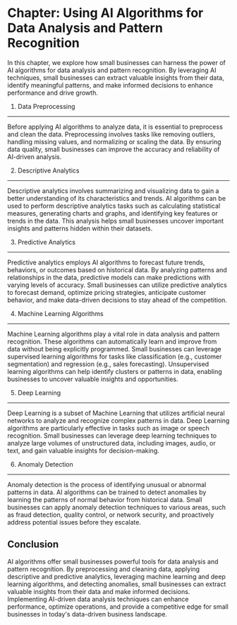 Chapter: Using AI Algorithms for Data Analysis and Pattern Recognition
======================================================================

In this chapter, we explore how small businesses can harness the power of AI algorithms for data analysis and pattern recognition. By leveraging AI techniques, small businesses can extract valuable insights from their data, identify meaningful patterns, and make informed decisions to enhance performance and drive growth.

1. Data Preprocessing
---------------------

Before applying AI algorithms to analyze data, it is essential to preprocess and clean the data. Preprocessing involves tasks like removing outliers, handling missing values, and normalizing or scaling the data. By ensuring data quality, small businesses can improve the accuracy and reliability of AI-driven analysis.

2. Descriptive Analytics
------------------------

Descriptive analytics involves summarizing and visualizing data to gain a better understanding of its characteristics and trends. AI algorithms can be used to perform descriptive analytics tasks such as calculating statistical measures, generating charts and graphs, and identifying key features or trends in the data. This analysis helps small businesses uncover important insights and patterns hidden within their datasets.

3. Predictive Analytics
-----------------------

Predictive analytics employs AI algorithms to forecast future trends, behaviors, or outcomes based on historical data. By analyzing patterns and relationships in the data, predictive models can make predictions with varying levels of accuracy. Small businesses can utilize predictive analytics to forecast demand, optimize pricing strategies, anticipate customer behavior, and make data-driven decisions to stay ahead of the competition.

4. Machine Learning Algorithms
------------------------------

Machine Learning algorithms play a vital role in data analysis and pattern recognition. These algorithms can automatically learn and improve from data without being explicitly programmed. Small businesses can leverage supervised learning algorithms for tasks like classification (e.g., customer segmentation) and regression (e.g., sales forecasting). Unsupervised learning algorithms can help identify clusters or patterns in data, enabling businesses to uncover valuable insights and opportunities.

5. Deep Learning
----------------

Deep Learning is a subset of Machine Learning that utilizes artificial neural networks to analyze and recognize complex patterns in data. Deep Learning algorithms are particularly effective in tasks such as image or speech recognition. Small businesses can leverage deep learning techniques to analyze large volumes of unstructured data, including images, audio, or text, and gain valuable insights for decision-making.

6. Anomaly Detection
--------------------

Anomaly detection is the process of identifying unusual or abnormal patterns in data. AI algorithms can be trained to detect anomalies by learning the patterns of normal behavior from historical data. Small businesses can apply anomaly detection techniques to various areas, such as fraud detection, quality control, or network security, and proactively address potential issues before they escalate.

Conclusion
----------

AI algorithms offer small businesses powerful tools for data analysis and pattern recognition. By preprocessing and cleaning data, applying descriptive and predictive analytics, leveraging machine learning and deep learning algorithms, and detecting anomalies, small businesses can extract valuable insights from their data and make informed decisions. Implementing AI-driven data analysis techniques can enhance performance, optimize operations, and provide a competitive edge for small businesses in today's data-driven business landscape.
